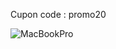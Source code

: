 Cupon code : promo20

![MacBookPro](https://user-images.githubusercontent.com/86654494/130668642-d3479b41-1df1-43c4-8021-3e5ca97855ce.png)


